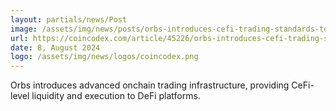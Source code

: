 ```yaml
---
layout: partials/news/Post
image: /assets/img/news/posts/orbs-introduces-cefi-trading-standards-to-defi-platforms.jpeg
url: https://coincodex.com/article/45226/orbs-introduces-cefi-trading-standards-to-defi-platforms/
date: 8, August 2024
logo: /assets/img/news/logos/coincodex.png
---
```


Orbs introduces advanced onchain trading infrastructure, providing CeFi-level liquidity and execution to DeFi platforms.
